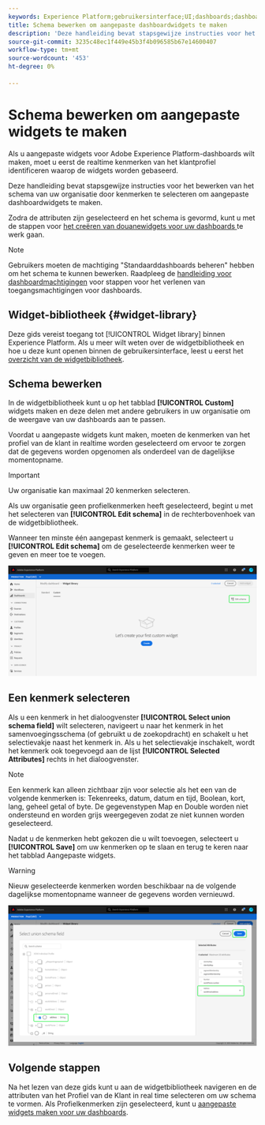 ```yaml
---
keywords: Experience Platform;gebruikersinterface;UI;dashboards;dashboard;profielen;segmenten;bestemmingen;vergunningsgebruik
title: Schema bewerken om aangepaste dashboardwidgets te maken
description: 'Deze handleiding bevat stapsgewijze instructies voor het selecteren van kenmerken en het configureren van het schema van uw organisatie om aangepaste widgets voor Adobe Experience Platform-dashboards te maken. '
source-git-commit: 3235c48ec1f449e45b3f4b096585b67e14600407
workflow-type: tm+mt
source-wordcount: '453'
ht-degree: 0%

---
```


# Schema bewerken om aangepaste widgets te maken

Als u aangepaste widgets voor Adobe Experience Platform-dashboards wilt maken, moet u eerst de realtime kenmerken van het klantprofiel identificeren waarop de widgets worden gebaseerd.

Deze handleiding bevat stapsgewijze instructies voor het bewerken van het schema van uw organisatie door kenmerken te selecteren om aangepaste dashboardwidgets te maken.

Zodra de attributen zijn geselecteerd en het schema is gevormd, kunt u met de stappen voor [het creëren van douanewidgets voor uw dashboards ](custom-widgets.md) te werk gaan.

>[!NOTE]
>
>Gebruikers moeten de machtiging &quot;Standaarddashboards beheren&quot; hebben om het schema te kunnen bewerken. Raadpleeg de [handleiding voor dashboardmachtigingen](../permissions.md) voor stappen voor het verlenen van toegangsmachtigingen voor dashboards.

## Widget-bibliotheek {#widget-library}

Deze gids vereist toegang tot [!UICONTROL Widget library] binnen Experience Platform. Als u meer wilt weten over de widgetbibliotheek en hoe u deze kunt openen binnen de gebruikersinterface, leest u eerst het [overzicht van de widgetbibliotheek](widget-library.md).

## Schema bewerken

In de widgetbibliotheek kunt u op het tabblad **[!UICONTROL Custom]** widgets maken en deze delen met andere gebruikers in uw organisatie om de weergave van uw dashboards aan te passen.

Voordat u aangepaste widgets kunt maken, moeten de kenmerken van het profiel van de klant in realtime worden geselecteerd om ervoor te zorgen dat de gegevens worden opgenomen als onderdeel van de dagelijkse momentopname.

>[!IMPORTANT]
>
>Uw organisatie kan maximaal 20 kenmerken selecteren.

Als uw organisatie geen profielkenmerken heeft geselecteerd, begint u met het selecteren van **[!UICONTROL Edit schema]** in de rechterbovenhoek van de widgetbibliotheek.

Wanneer ten minste één aangepast kenmerk is gemaakt, selecteert u **[!UICONTROL Edit schema]** om de geselecteerde kenmerken weer te geven en meer toe te voegen.

![](../images/customization/edit-schema.png)

## Een kenmerk selecteren

Als u een kenmerk in het dialoogvenster **[!UICONTROL Select union schema field]** wilt selecteren, navigeert u naar het kenmerk in het samenvoegingsschema (of gebruikt u de zoekopdracht) en schakelt u het selectievakje naast het kenmerk in. Als u het selectievakje inschakelt, wordt het kenmerk ook toegevoegd aan de lijst **[!UICONTROL Selected Attributes]** rechts in het dialoogvenster.

>[!NOTE]
>
>Een kenmerk kan alleen zichtbaar zijn voor selectie als het een van de volgende kenmerken is: Tekenreeks, datum, datum en tijd, Boolean, kort, lang, geheel getal of byte. De gegevenstypen Map en Double worden niet ondersteund en worden grijs weergegeven zodat ze niet kunnen worden geselecteerd.

Nadat u de kenmerken hebt gekozen die u wilt toevoegen, selecteert u **[!UICONTROL Save]** om uw kenmerken op te slaan en terug te keren naar het tabblad Aangepaste widgets.

>[!WARNING]
>Nieuw geselecteerde kenmerken worden beschikbaar na de volgende dagelijkse momentopname wanneer de gegevens worden vernieuwd.

![](../images/customization/select-attribute.png)

## Volgende stappen

Na het lezen van deze gids kunt u aan de widgetbibliotheek navigeren en de attributen van het Profiel van de Klant in real time selecteren om uw schema te vormen. Als Profielkenmerken zijn geselecteerd, kunt u [aangepaste widgets maken voor uw dashboards](custom-widgets.md).